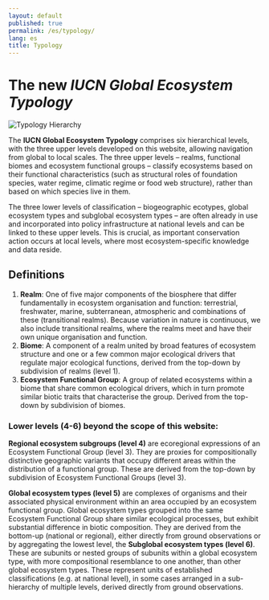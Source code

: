 ```yaml
---
layout: default
published: true
permalink: /es/typology/
lang: es
title: Typology
---
```

# The new *IUCN Global Ecosystem Typology*

![Typology Hierarchy]({{site.baseurl}}/assets/uploads/TypologyHierarchy.svg)


The **IUCN Global Ecosystem Typology** comprises six hierarchical levels, with the three upper levels developed on this website, allowing navigation from global to local scales. The three upper levels – realms, functional biomes and ecosystem functional groups – classify ecosystems based on their functional characteristics (such as structural roles of foundation species, water regime, climatic regime or food web structure), rather than based on which species live in them.

The three lower levels of classification – biogeographic ecotypes, global ecosystem types and subglobal ecosystem types <!--//(see the [technical report](https://iucnrle.org/static/media/uploads/references/research-development/keith_etal_iucnglobalecosystemtypology_v1.01.pdf) for more information)//--> – are often already in use and incorporated into policy infrastructure at national levels and can be linked to these upper levels. This is crucial, as important conservation action occurs at local levels, where most ecosystem-specific knowledge and data reside.


## Definitions

1. **Realm**: One of five major components of the biosphere that differ fundamentally in ecosystem organisation and function: terrestrial, freshwater, marine, subterranean, atmospheric and combinations of these (transitional realms). Because variation in nature is continuous, we also include transitional realms, where the realms meet and have their own unique organisation and function.
2. **Biome**: A component of a realm united by broad features of ecosystem structure and one or a few common major ecological drivers that regulate major ecological functions, derived from the top-down by subdivision of realms (level 1).
3. **Ecosystem Functional Group**: A group of related ecosystems within a biome that share common ecological drivers, which in turn promote similar biotic traits that characterise the group. Derived from the top-down by subdivision of biomes.

<!--//
| | Level | Description |
|---|---|---|
|**1**|**Realm**| One of five major components of the biosphere that differ fundamentally in ecosystem organisation and function: terrestrial, freshwater, marine, subterranean, atmospheric and combinations of these (transitional realms). Because variation in nature is continuous, we also include transitional realms, where the realms meet and have their own unique organisation and function.|
|**2**|**Biome**|A component of a realm united by broad features of ecosystem structure and one or a few common major ecological drivers that regulate major ecological functions, derived from the top-down by subdivision of realms (level 1).|
|**3**|**Ecosystem Functional Group**|A group of related ecosystems within a biome that share common ecological drivers, which in turn promote similar biotic traits that characterise the group. Derived from the top-down by subdivision of biomes.|

//-->

### Lower levels (4-6) beyond the scope of this website:

**Regional ecosystem subgroups (level 4)** are ecoregional expressions of an Ecosystem Functional Group (level 3). They are proxies for compositionally distinctive geographic variants that occupy different areas within the distribution of a functional group. These are derived from the top-down by subdivision of Ecosystem Functional Groups (level 3).

**Global ecosystem types (level 5)** are complexes of organisms and their associated physical environment within an area occupied by an ecosystem functional group. Global ecosystem types grouped into the same Ecosystem Functional Group share similar ecological processes, but exhibit substantial difference in biotic composition. They are derived from the bottom-up (national or regional), either directly from ground observations or by aggregating the lowest level, the **Subglobal ecosystem types (level 6)**. These are subunits or nested groups of subunits within a global ecosystem type, with more compositional resemblance to one another, than other global ecosystem types. These represent units of established classifications (e.g. at national level), in some cases arranged in a sub-hierarchy of multiple levels, derived directly from ground observations. 
